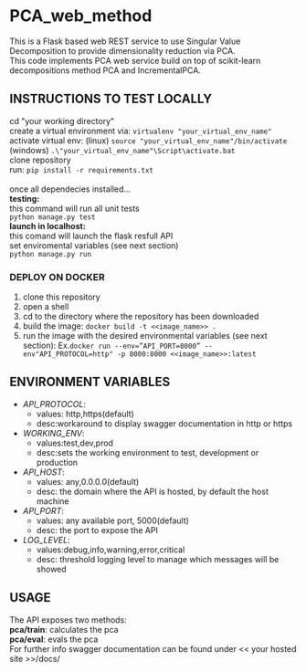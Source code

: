 # PCA_web_method

This is a Flask based web REST service to use Singular Value Decomposition to provide dimensionality reduction via PCA.<br>
This code implements PCA web service build on top of scikit-learn decompositions method PCA and IncrementalPCA.<br>

## INSTRUCTIONS TO TEST LOCALLY
cd "your working directory"<br>
create a virtual environment via: `virtualenv "your_virtual_env_name"`<br>
activate virtual env: (linux) `source "your_virtual_env_name"/bin/activate` (windows) `.\"your_virtual_env_name"\Script\activate.bat`<br> 
clone repository<br>
run: `pip install -r requirements.txt`<br>
<br>
once all dependecies installed...<br>
__testing:__<br>
this command will run all unit tests<br>
`python manage.py test`<br>
__launch in localhost:__<br>
this comand will launch the flask resfull API<br>
set enviromental variables (see next section)<br>
`python manage.py run`<br>

### DEPLOY ON DOCKER
1. clone this repository
2. open a shell
3. cd to the directory where the repository has been downloaded
4. build the image:  `docker build -t <<image_name>> .`
5. run the image with the desired environmental variables (see next section): Ex.`docker run --env=”API_PORT=8000” --env"API_PROTOCOL=http" -p 8000:8000 <<image_name>>:latest`

## ENVIRONMENT VARIABLES
 - *API_PROTOCOL*: 
    - values: http,https(default)
    - desc:workaround to display swagger documentation in http or https<br>
 - *WORKING_ENV*:  
    - values:test,dev,prod
    - desc:sets the working environment to test, development or production<br>
 - *API_HOST*: 
    - values: any,0.0.0.0(default)
    - desc: the domain where the API is hosted, by default the host machine<br>
 - *API_PORT*: 
    - values: any available port, 5000(default)
    - desc: the port to expose the API
 - *LOG_LEVEL*: 
    - values:debug,info,warning,error,critical
    - desc: threshold logging level to manage which messages will be showed<br>


## USAGE
The API exposes two methods:<br>
__pca/train__: 
calculates the pca
<br>
__pca/eval__:
evals the pca 
<br>
For further info swagger documentation can be found under << your hosted site >>/docs/ 
